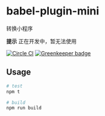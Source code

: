 # babel-plugin-mini

转换小程序

**提示** 正在开发中，暂无法使用

[![Circle CI](https://circleci.com/gh/jskit/babel-plugin-mini/tree/master.svg?style=svg)](https://circleci.com/gh/jskit/babel-plugin-mini/tree/master) [![Greenkeeper badge](https://badges.greenkeeper.io/jskit/babel-plugin-mini.svg)](https://greenkeeper.io/)

## Usage

```bash
# test
npm t

# build
npm run build
```

